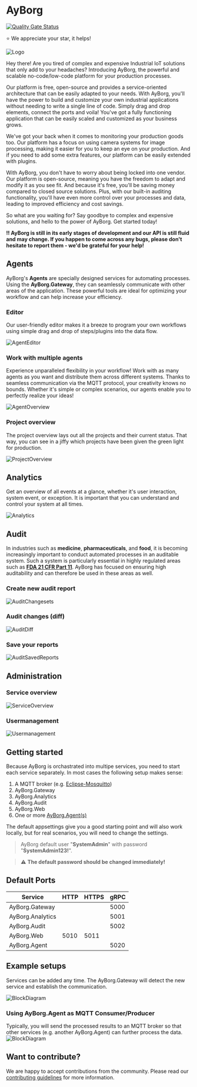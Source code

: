 # AyBorg

[![Quality Gate Status](https://sonarcloud.io/api/project_badges/measure?project=Source-Alchemists_AyBorg&metric=alert_status)](https://sonarcloud.io/summary/new_code?id=Source-Alchemists_AyBorg)

:star:  We appreciate your star, it helps!

![Logo](docs/img/logo.svg)

Hey there! Are you tired of complex and expensive Industrial IoT solutions that only add to your headaches? Introducing AyBorg, the powerful and scalable no-code/low-code platform for your production processes.

Our platform is free, open-source and provides a service-oriented architecture that can be easily adapted to your needs. With AyBorg, you'll have the power to build and customize your own industrial applications without needing to write a single line of code. Simply drag and drop elements, connect the ports and voila! You've got a fully functioning application that can be easily scaled and customized as your business grows.

We've got your back when it comes to monitoring your production goods too. Our platform has a focus on using camera systems for image processing, making it easier for you to keep an eye on your production. And if you need to add some extra features, our platform can be easily extended with plugins.

With AyBorg, you don't have to worry about being locked into one vendor. Our platform is open-source, meaning you have the freedom to adapt and modify it as you see fit. And because it's free, you'll be saving money compared to closed source solutions. Plus, with our built-in auditing functionality, you'll have even more control over your processes and data, leading to improved efficiency and cost savings.

So what are you waiting for? Say goodbye to complex and expensive solutions, and hello to the power of AyBorg. Get started today!

**:bangbang: AyBorg is still in its early stages of development and our API is still fluid and may change. If you happen to come across any bugs, please don't hesitate to report them - we'd be grateful for your help!**

## Agents

AyBorg's **Agents** are specially designed services for automating processes. Using the **AyBorg.Gateway**, they can seamlessly communicate with other areas of the application. These powerful tools are ideal for optimizing your workflow and can help increase your efficiency.

### Editor

Our user-friendly editor makes it a breeze to program your own workflows using simple drag and drop of steps/plugins into the data flow.

![AgentEditor](docs/img/agent-editor.png)

### Work with multiple agents

Experience unparalleled flexibility in your workflow! Work with as many agents as you want and distribute them across different systems. Thanks to seamless communication via the MQTT protocol, your creativity knows no bounds. Whether it's simple or complex scenarios, our agents enable you to perfectly realize your ideas!

![AgentOverview](docs/img/agent-overview.png)

### Project overview

The project overview lays out all the projects and their current status. That way, you can see in a jiffy which projects have been given the green light for production.

![ProjectOverview](docs/img/agent-projects.png)

## Analytics

Get an overview of all events at a glance, whether it's user interaction, system event, or exception. It is important that you can understand and control your system at all times.

![Analytics](docs/img/analytics.png)

## Audit

In industries such as **medicine**, **pharmaceuticals**, and **food**, it is becoming increasingly important to conduct automated processes in an auditable system. Such a system is particularly essential in highly regulated areas such as **[FDA 21 CFR Part 11](https://www.accessdata.fda.gov/scripts/cdrh/cfdocs/cfcfr/cfrsearch.cfm)**. AyBorg has focused on ensuring high auditability and can therefore be used in these areas as well.

### Create new audit report

![AuditChangesets](docs/img/audit-changesets.png)

### Audit changes (diff)

![AuditDiff](docs/img/audit-diff.png)

### Save your reports

![AuditSavedReports](docs/img/audit-saved-reports.png)

## Administration

### Service overview

![ServiceOverview](docs/img/admin-service-overview.png)

### Usermanagement

![Usermanagement](docs/img/admin-usermanagement.png)

## Getting started

Because AyBorg is orchastrated into multipe services, you need to start each service separately.
In most cases the following setup makes sense:

1. A MQTT broker (e.g. [Eclipse-Mosquitto](https://mosquitto.org))
2. AyBorg.Gateway
3. AyBorg.Analytics
4. AyBorg.Audit
5. AyBorg.Web
6. One or more [AyBorg.Agent(s)](docs/agent/agent.md)

The default appsettings give you a good starting point and will also work locally, but for real scenarios, you will need to change the settings.

> AyBorg default user "**SystemAdmin**" with password "**SystemAdmin123!**".

> :warning: **The default password should be changed immediately!**

## Default Ports

| Service          | HTTP | HTTPS | gRPC |
| ---------------- | ---- | ----- | ---- |
| AyBorg.Gateway   |      |       | 5000 |
| AyBorg.Analytics |      |       | 5001 |
| AyBorg.Audit     |      |       | 5002 |
| AyBorg.Web       | 5010 | 5011  |      |
| AyBorg.Agent     |      |       | 5020 |

## Example setups

Services can be added any time. The AyBorg.Gateway will detect the new service and establish the communication.

![BlockDiagram](docs/img/block_diagram.png)

### Using AyBorg.Agent as MQTT Consumer/Producer

Typically, you will send the processed results to an MQTT broker so that other services (e.g. another AyBorg.Agent) can further process the data.
![BlockDiagram](docs/img/block_diagram2.png)

## Want to contribute?

We are happy to accept contributions from the community. Please read our [contributing guidelines](CONTRIBUTING.md) for more information.
